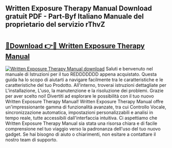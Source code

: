 ## Written Exposure Therapy Manual Download gratuit PDF - Part-Byf Italiano Manuale del proprietario del servizio rThvZ

# <h2><a href="http://dfduas0.blite.top/?on=Written+Exposure+Therapy+Manual">🔗Download 👉🔴 Written Exposure Therapy Manual</a></h2>

[![Written Exposure Therapy Manual download](https://i.imgur.com/lujVjoI.png)](http://dfduas0.blite.top/?on=Written+Exposure+Therapy+Manual)
Saluti e benvenuto nel manuale di Istruzioni per il tuo REDDDDDDD appena acquistato. Questa guida ha lo scopo di aiutarti a navigare facilmente tra le caratteristiche e le caratteristiche del tuo Prodotto. All'interno, troverai istruzioni dettagliate per L'installazione, L'uso, la manutenzione e la risoluzione dei problemi. Grazie per aver scelto noi! Divertiti ad esplorare le possibilità con il tuo nuovo Written Exposure Therapy Manual! Written Exposure Therapy Manual offre un'impressionante gamma di funzionalità avanzate, tra cui Controllo Vocale, sincronizzazione automatica, impostazioni personalizzabili e analisi in tempo reale, tutte accessibili dall'interfaccia intuitiva. Ci aspettiamo che Written Exposure Therapy Manual sia stata una risorsa chiara e di facile comprensione nel tuo viaggio verso la padronanza dell'uso del tuo nuovo gadget. Se hai bisogno di aiuto o chiarimenti, non esitare a contattare il nostro team di supporto.
